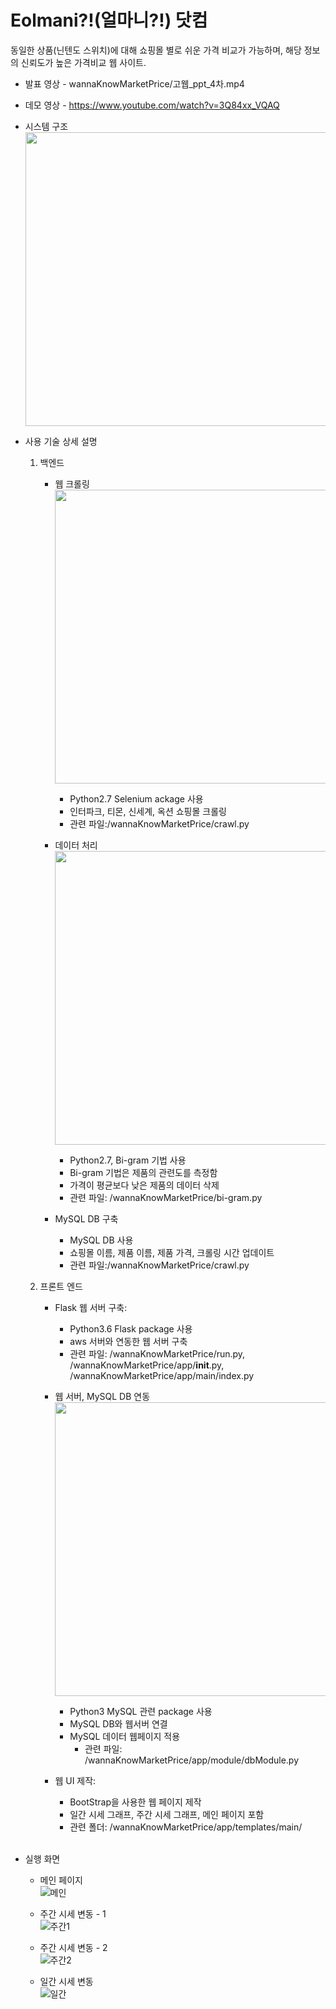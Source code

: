 # Eolmani?!(얼마니?!) 닷컴
동일한 상품(닌텐도 스위치)에 대해 쇼핑몰 별로 쉬운 가격 비교가 가능하며, 해당 정보의 신뢰도가 높은 가격비교 웹 사이트.

* 발표 영상 - wannaKnowMarketPrice/고웹_ppt_4차.mp4
 	
* 데모 영상 - https://www.youtube.com/watch?v=3Q84xx_VQAQ

* 시스템 구조 <br/>
    <img src="https://user-images.githubusercontent.com/44567793/86321498-11dac680-bc74-11ea-92b6-139a9adf797a.png" width="830" height="470">



* 사용 기술 상세 설명<br/>
  1. 백엔드<br/>
      * 웹 크롤링<br/>
      <img src="https://user-images.githubusercontent.com/44567793/86322412-e5c04500-bc75-11ea-8b54-42e25b891ca4.JPG" width="830" height="470"><br/>
        * Python2.7 Selenium ackage 사용
        * 인터파크, 티몬, 신세계, 옥션 쇼핑몰 크롤링
        * 관련 파일:/wannaKnowMarketPrice/crawl.py<br/>
     
     * 데이터 처리<br/>
       <img src="https://user-images.githubusercontent.com/44567793/86322416-e8bb3580-bc75-11ea-9ff6-eb7921fe96d0.JPG" width="830" height="470">
        * Python2.7, Bi-gram 기법 사용
        * Bi-gram 기법은 제품의 관련도를 측정함
        * 가격이 평균보다 낮은 제품의 데이터 삭제
        * 관련 파일: /wannaKnowMarketPrice/bi-gram.py
                
      * MySQL DB 구축 
        * MySQL DB 사용
        * 쇼핑몰 이름, 제품 이름, 제품 가격, 크롤링 시간 업데이트
        * 관련 파일:/wannaKnowMarketPrice/crawl.py<br/>
 
  2. 프론트 엔드<br/>
  
      * Flask 웹 서버 구축: 
        * Python3.6 Flask package 사용
        * aws 서버와 연동한 웹 서버 구축
        * 관련 파일: /wannaKnowMarketPrice/run.py, 
                  /wannaKnowMarketPrice/app/__init__.py, 
                  /wannaKnowMarketPrice/app/main/index.py
             
      * 웹 서버, MySQL DB 연동<br/>
        <img src="https://user-images.githubusercontent.com/44567793/86322866-b2ca8100-bc76-11ea-9817-f17d2049cdea.JPG" width="830" height="470">
	      * Python3 MySQL 관련 package 사용
	      * MySQL DB와 웹서버 연결
	      * MySQL 데이터 웹페이지 적용
              * 관련 파일: /wannaKnowMarketPrice/app/module/dbModule.py
	
     * 웹 UI 제작: 
        * BootStrap을 사용한 웹 페이지 제작
        * 일간 시세 그래프, 주간 시세 그래프, 메인 페이지 포함 
        * 관련 폴더: /wannaKnowMarketPrice/app/templates/main/
  <br/>

* 실행 화면
  * 메인 페이지<br/>
    ![메인](https://user-images.githubusercontent.com/44567793/86323731-51a3ad00-bc78-11ea-99c2-3a07e015fce3.png)
  
   * 주간 시세 변동 - 1<br/>
    ![주간1](https://user-images.githubusercontent.com/44567793/86323725-4fd9e980-bc78-11ea-998c-ac8dd2e1235f.png)
    
    * 주간 시세 변동 - 2<br/>
    ![주간2](https://user-images.githubusercontent.com/44567793/86323728-510b1680-bc78-11ea-93e2-1efd598cadda.png)
  
    * 일간 시세 변동<br/>
    ![일간](https://user-images.githubusercontent.com/44567793/86323733-51a3ad00-bc78-11ea-8fb5-14b2eba3c4cc.png)
    
                 
